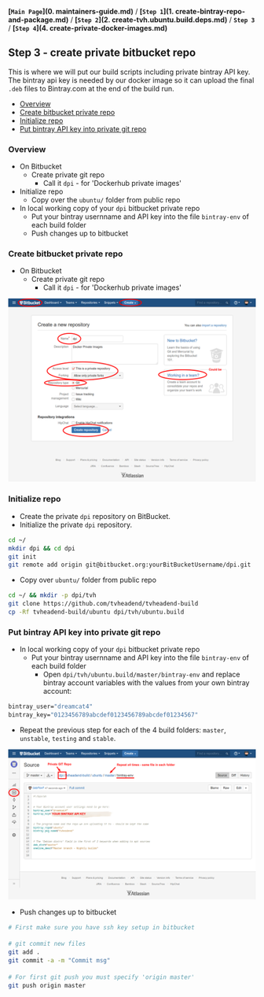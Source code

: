**[`Main Page`](0. maintainers-guide.md)** / **[`Step 1`](1. create-bintray-repo-and-package.md)** / **[`Step 2`](2. create-tvh.ubuntu.build.deps.md)** / **`Step 3`** / **[`Step 4`](4. create-private-docker-images.md)**

## Step 3 - create private bitbucket repo

This is where we will put our build scripts including private bintray API key. The bintray api key is needed by our docker image so it can upload the final `.deb` files to Bintray.com at the end of the build run.

<!-- START doctoc generated TOC please keep comment here to allow auto update -->
<!-- DON'T EDIT THIS SECTION, INSTEAD RE-RUN doctoc TO UPDATE -->
 

- [Overview](#overview)
- [Create bitbucket private repo](#create-bitbucket-private-repo)
- [Initialize repo](#initialize-repo)
- [Put bintray API key into private git repo](#put-bintray-api-key-into-private-git-repo)

<!-- END doctoc generated TOC please keep comment here to allow auto update -->

### Overview

* On Bitbucket
  * Create private git repo
    * Call it `dpi` - for 'Dockerhub private images'
* Initialize repo
  * Copy over the `ubuntu/` folder from public repo
* In local working copy of your `dpi` bitbucket private repo
  * Put your bintray usernname and API key into the file `bintray-env` of each build folder
  * Push changes up to bitbucket

### Create bitbucket private repo

* On Bitbucket
  * Create private git repo
    * Call it `dpi` - for 'Dockerhub private images'

![BitBucket - New Private Repository](_img/bb-new-private-repo.png)

### Initialize repo

* Create the private `dpi` repository on BitBucket.
* Initialize the private `dpi` repository.

```sh
cd ~/
mkdir dpi && cd dpi
git init
git remote add origin git@bitbucket.org:yourBitBucketUsername/dpi.git
```

* Copy over `ubuntu/` folder from public repo

```sh
cd ~/ && mkdir -p dpi/tvh
git clone https://github.com/tvheadend/tvheadend-build
cp -Rf tvheadend-build/ubuntu dpi/tvh/ubuntu.build
```

### Put bintray API key into private git repo

* In local working copy of your `dpi` bitbucket private repo
  * Put your bintray usernname and API key into the file `bintray-env` of each build folder
    * Open `dpi/tvh/ubuntu.build/master/bintray-env` and replace bintray account variables with the values from your own bintray account:

```Dockerfile
bintray_user="dreamcat4"
bintray_key="0123456789abcdef0123456789abcdef01234567"
```

  * Repeat the previous step for each of the 4 build folders: `master`, `unstable`, `testing` and `stable`.

![BitBucket - Commit bintray api key](_img/bb-commit-bintray-api-key.png)

  * Push changes up to bitbucket

```sh
# First make sure you have ssh key setup in bitbucket

# git commit new files
git add .
git commit -a -m "Commit msg"

# For first git push you must specify 'origin master'
git push origin master
```

